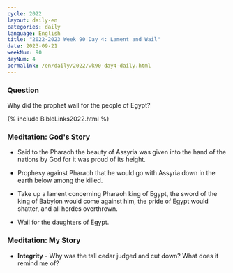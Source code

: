 ```yaml
---
cycle: 2022
layout: daily-en
categories: daily
language: English
title: "2022-2023 Week 90 Day 4: Lament and Wail"
date: 2023-09-21
weekNum: 90
dayNum: 4
permalink: /en/daily/2022/wk90-day4-daily.html
---
```


### Question     
Why did the prophet wail for the people of Egypt?

{% include BibleLinks2022.html %}

### Meditation: God's Story   
+ Said to the Pharaoh the beauty of Assyria was given into the hand of the nations by God for it was proud of its height.  

+ Prophesy against Pharaoh that he would go with Assyria down in the earth below among the killed. 

+ Take up a lament concerning Pharaoh king of Egypt, the sword of the king of Babylon would come against him, the pride of Egypt would shatter, and all hordes overthrown. 

+ Wail for the daughters of Egypt. 

### Meditation: My Story   
+ **Integrity** - Why was the tall cedar judged and cut down? What does it remind me of? 

